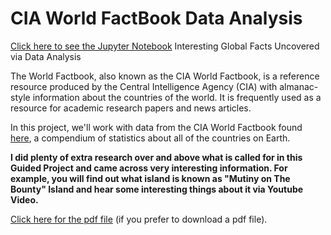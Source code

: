 # CIA World FactBook Data Analysis
[Click here to see the Jupyter Notebook](Analyze+CIA+Factbook+Data.ipynb)
Interesting Global Facts Uncovered via Data Analysis

The World Factbook, also known as the CIA World Factbook, is a reference resource produced by the Central Intelligence Agency (CIA) with almanac-style information about the countries of the world. It is frequently used as a resource for academic research papers and news articles.

In this project, we'll work with data from the CIA World Factbook found [here](https://www.cia.gov/the-world-factbook/ "here"), a compendium of statistics about all of the countries on Earth.

**I did plenty of extra research over and above what is called for in this Guided Project and came across very interesting information. For example, you will find out what island is known as "Mutiny on The Bounty" Island and hear some interesting things about it via Youtube Video.**

[Click here for the pdf file](Analyze+CIA+Factbook+Data.pdf) (if you prefer to download a pdf file).
 
